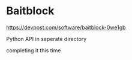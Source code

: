 # Baitblock

https://devpost.com/software/baitblock-0we1gb

Python API in seperate directory

completing it this time 
